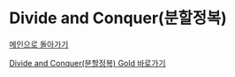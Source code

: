 # Divide and Conquer(분할정복)

[메인으로 돌아가기](https://github.com/SSUHYUNKIM/Algorithm)

[Divide and Conquer(분할정복) Gold 바로가기](https://github.com/SSUHYUNKIM/Algorithm/blob/main/DivideAndConquer/solution/Gold/README.md)